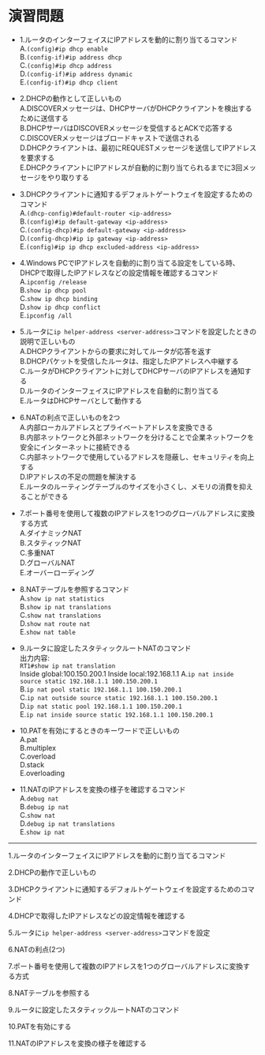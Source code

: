 # 演習問題
- 1.ルータのインターフェイスにIPアドレスを動的に割り当てるコマンド  
A.`(config)#ip dhcp enable`  
B.`(config-if)#ip address dhcp`  
C.`(config)#ip dhcp address`  
D.`(config-if)#ip address dynamic`  
E.`(config-if)#ip dhcp client`

- 2.DHCPの動作として正しいもの  
A.DISCOVERメッセージは、DHCPサーバがDHCPクライアントを検出するために送信する  
B.DHCPサーバはDISCOVERメッセージを受信するとACKで応答する  
C.DISCOVERメッセージはブロードキャストで送信される  
D.DHCPクライアントは、最初にREQUESTメッセージを送信してIPアドレスを要求する  
E.DHCPクライアントにIPアドレスが自動的に割り当てられるまでに3回メッセージをやり取りする

- 3.DHCPクライアントに通知するデフォルトゲートウェイを設定するためのコマンド  
A.`(dhcp-config)#default-router <ip-address>`  
B.`(config)#ip default-gateway <ip-address>`  
C.`(config-dhcp)#ip default-gateway <ip-address>`  
D.`(config-dhcp)#ip ip gateway <ip-address>`  
E.`(config)#ip ip dhcp excluded-address <ip-address>`

- 4.Windows PCでIPアドレスを自動的に割り当てる設定をしている時、DHCPで取得したIPアドレスなどの設定情報を確認するコマンド  
A.`ipconfig /release`  
B.`show ip dhcp pool`  
C.`show ip dhcp binding`  
D.`show ip dhcp conflict`  
E.`ipconfig /all`

- 5.ルータに`ip helper-address <server-address>`コマンドを設定したときの説明で正しいもの  
A.DHCPクライアントからの要求に対してルータが応答を返す  
B.DHCPパケットを受信したルータは、指定したIPアドレスへ中継する  
C.ルータがDHCPクライアントに対してDHCPサーバのIPアドレスを通知する  
D.ルータのインターフェイスにIPアドレスを自動的に割り当てる  
E.ルータはDHCPサーバとして動作する

- 6.NATの利点で正しいものを2つ  
A.内部ローカルアドレスとプライベートアドレスを変換できる  
B.内部ネットワークと外部ネットワークを分けることで企業ネットワークを安全にインターネットに接続できる  
C.内部ネットワークで使用しているアドレスを隠蔽し、セキュリティを向上する  
D.IPアドレスの不足の問題を解決する  
E.ルータのルーティングテーブルのサイズを小さくし、メモリの消費を抑えることができる

- 7.ポート番号を使用して複数のIPアドレスを1つのグローバルアドレスに変換する方式  
A.ダイナミックNAT  
B.スタティックNAT  
C.多重NAT  
D.グローバルNAT  
E.オーバーローディング

- 8.NATテーブルを参照するコマンド  
A.`show ip nat statistics`  
B.`show ip nat translations`  
C.`show nat translations`  
D.`show nat route nat`  
E.`show nat table`

- 9.ルータに設定したスタティックルートNATのコマンド  
出力内容:  
`RT1#show ip nat translation`  
Inside global:100.150.200.1 Inside local:192.168.1.1
A.`ip nat inside source static 192.168.1.1 100.150.200.1`  
B.`ip nat pool static 192.168.1.1 100.150.200.1`  
C.`ip nat outside source static 192.168.1.1 100.150.200.1`  
D.`ip nat static pool 192.168.1.1 100.150.200.1`  
E.`ip nat inside source static 192.168.1.1 100.150.200.1`

- 10.PATを有効にするときのキーワードで正しいもの  
A.pat  
B.multiplex  
C.overload  
D.stack  
E.overloading

- 11.NATのIPアドレスを変換の様子を確認するコマンド  
A.`debug nat`  
B.`debug ip nat`  
C.`show nat`  
D.`debug ip nat translations`  
E.`show ip nat`

---
1.ルータのインターフェイスにIPアドレスを動的に割り当てるコマンド

2.DHCPの動作で正しいもの

3.DHCPクライアントに通知するデフォルトゲートウェイを設定するためのコマンド

4.DHCPで取得したIPアドレスなどの設定情報を確認する

5.ルータに`ip helper-address <server-address>`コマンドを設定

6.NATの利点(2つ)

7.ポート番号を使用して複数のIPアドレスを1つのグローバルアドレスに変換する方式

8.NATテーブルを参照する

9.ルータに設定したスタティックルートNATのコマンド

10.PATを有効にする

11.NATのIPアドレスを変換の様子を確認する
